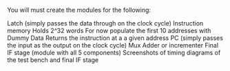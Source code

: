 You will must create the modules for the following:

Latch (simply passes the data through on the clock cycle)
Instruction memory 
Holds 2^32 words 
For now populate the first 10 addresses with Dummy Data
Returns the instruction at a a given address 
PC (simply passes the input as the output on the clock cycle)
Mux 
Adder or incrementer 
Final IF stage (module with all 5 components)
Screenshots of timing diagrams of the test bench and final IF stage
